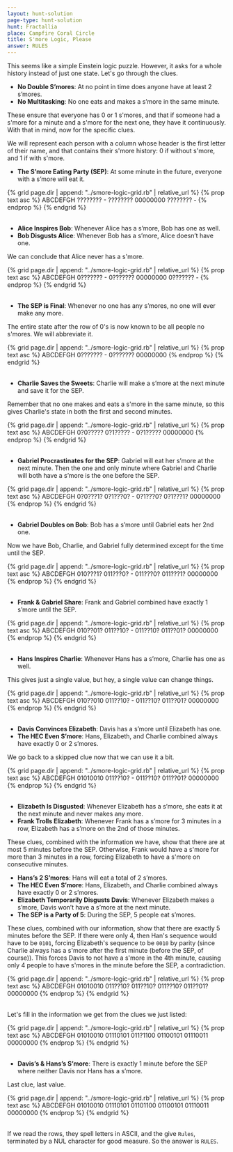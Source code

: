 ```yaml
---
layout: hunt-solution
page-type: hunt-solution
hunt: Fractallia
place: Campfire Coral Circle
title: S'more Logic, Please
answer: RULES
---
```

This seems like a simple Einstein logic puzzle. However, it asks for a whole history instead of just one state.
Let's go through the clues.

* **No Double S’mores**: At no point in time does anyone have at least 2 s’mores.
* **No Multitasking**: No one eats and makes a s’more in the same minute.

These ensure that everyone has 0 or 1 s'mores, and that if someone had a s'more for a minute and a s'more for the next one,
they have it continuously. With that in mind, now for the specific clues.

We will represent each person with a column whose header is the first letter of their name, and that contains their
s'more history: 0 if without s'more, and 1 if with s'more.

* **The S’more Eating Party (SEP)**: At some minute in the future, everyone with a s’more will eat it.

<div class="smore-logic-grid">
{% grid page.dir | append: "../smore-logic-grid.rb" | relative_url %}
{% prop text asc %}
ABCDEFGH
????????
-
????????
00000000
????????
-
{% endprop %}
{% endgrid %}
</div>
<br>

* **Alice Inspires Bob**: Whenever Alice has a s’more, Bob has one as well.
* **Bob Disgusts Alice**: Whenever Bob has a s’more, Alice doesn’t have one.

We can conclude that Alice never has a s'more.

<div class="smore-logic-grid">
{% grid page.dir | append: "../smore-logic-grid.rb" | relative_url %}
{% prop text asc %}
ABCDEFGH
0???????
-
0???????
00000000
0???????
-
{% endprop %}
{% endgrid %}
</div>
<br>

* **The SEP is Final**: Whenever no one has any s’mores, no one will ever make any more.

The entire state after the row of 0's is now known to be all people no s'mores. We will abbreviate it.

<div class="smore-logic-grid">
{% grid page.dir | append: "../smore-logic-grid.rb" | relative_url %}
{% prop text asc %}
ABCDEFGH
0???????
-
0???????
00000000
{% endprop %}
{% endgrid %}
</div>
<br>

* **Charlie Saves the Sweets**: Charlie will make a s’more at the next minute and save it for the SEP.

Remember that no one makes and eats a s'more in the same minute, so this gives Charlie's state in both the first and second minutes.

<div class="smore-logic-grid">
{% grid page.dir | append: "../smore-logic-grid.rb" | relative_url %}
{% prop text asc %}
ABCDEFGH
0?0?????
0?1?????
-
0?1?????
00000000
{% endprop %}
{% endgrid %}
</div>
<br>

* **Gabriel Procrastinates for the SEP**: Gabriel will eat her s’more at the next minute. Then the one and only minute where Gabriel and Charlie will both have a s’more is the one before the SEP.

<div class="smore-logic-grid">
{% grid page.dir | append: "../smore-logic-grid.rb" | relative_url %}
{% prop text asc %}
ABCDEFGH
0?0???1?
0?1???0?
-
0?1???0?
0?1???1?
00000000
{% endprop %}
{% endgrid %}
</div>
<br>

* **Gabriel Doubles on Bob**: Bob has a s’more until Gabriel eats her 2nd one.

Now we have Bob, Charlie, and Gabriel fully determined except for the time until the SEP.

<div class="smore-logic-grid">
{% grid page.dir | append: "../smore-logic-grid.rb" | relative_url %}
{% prop text asc %}
ABCDEFGH
010???1?
011???0?
-
011???0?
011???1?
00000000
{% endprop %}
{% endgrid %}
</div>
<br>

* **Frank & Gabriel Share**: Frank and Gabriel combined have exactly 1 s’more until the SEP.

<div class="smore-logic-grid">
{% grid page.dir | append: "../smore-logic-grid.rb" | relative_url %}
{% prop text asc %}
ABCDEFGH
010??01?
011??10?
-
011??10?
011??01?
00000000
{% endprop %}
{% endgrid %}
</div>
<br>

* **Hans Inspires Charlie**: Whenever Hans has a s’more, Charlie has one as well.

This gives just a single value, but hey, a single value can change things.

<div class="smore-logic-grid">
{% grid page.dir | append: "../smore-logic-grid.rb" | relative_url %}
{% prop text asc %}
ABCDEFGH
010??010
011??10?
-
011??10?
011??01?
00000000
{% endprop %}
{% endgrid %}
</div>
<br>

* **Davis Convinces Elizabeth**: Davis has a s’more until Elizabeth has one.
* **The HEC Even S’more**: Hans, Elizabeth, and Charlie combined always have exactly 0 or 2 s’mores.

We go back to a skipped clue now that we can use it a bit.

<div class="smore-logic-grid">
{% grid page.dir | append: "../smore-logic-grid.rb" | relative_url %}
{% prop text asc %}
ABCDEFGH
01010010
011??10?
-
011??10?
011??01?
00000000
{% endprop %}
{% endgrid %}
</div>
<br>

* **Elizabeth Is Disgusted**: Whenever Elizabeth has a s’more, she eats it at the next minute and never makes any more.
* **Frank Trolls Elizabeth**: Whenever Frank has a s’more for 3 minutes in a row, Elizabeth has a s’more on the 2nd of those minutes.

These clues, combined with the information we have, show that there are at most 5 minutes before the SEP.
Otherwise, Frank would have a s'more for more than 3 minutes in a row, forcing Elizabeth to have a s'more on consecutive minutes.

* **Hans’s 2 S’mores**: Hans will eat a total of 2 s’mores.
* **The HEC Even S’more**: Hans, Elizabeth, and Charlie combined always have exactly 0 or 2 s’mores.
* **Elizabeth Temporarily Disgusts Davis**: Whenever Elizabeth makes a s’more, Davis won’t have a s’more at the next minute.
* **The SEP is a Party of 5**: During the SEP, 5 people eat s’mores.

These clues, combined with our information, show that there are exactly 5 minutes before the SEP. If there were only 4,
then Han's sequence would have to be `0101`, forcing Elizabeth's sequence to be `0010` by parity (since Charlie always has a s'more
after the first minute (before the SEP, of course)). This forces Davis to not have a s'more in the 4th minute, causing only
4 people to have s'mores in the minute before the SEP, a contradiction.

<div class="smore-logic-grid">
{% grid page.dir | append: "../smore-logic-grid.rb" | relative_url %}
{% prop text asc %}
ABCDEFGH
01010010
011??10?
011??10?
011??10?
011??01?
00000000
{% endprop %}
{% endgrid %}
</div>
<br>

Let's fill in the information we get from the clues we just listed:

<div class="smore-logic-grid">
{% grid page.dir | append: "../smore-logic-grid.rb" | relative_url %}
{% prop text asc %}
ABCDEFGH
01010010
01110101
011?1100
01100101
01110011
00000000
{% endprop %}
{% endgrid %}
</div>
<br>

* **Davis’s & Hans’s S’more**: There is exactly 1 minute before the SEP where neither Davis nor Hans has a s’more.

Last clue, last value.

<div class="smore-logic-grid">
{% grid page.dir | append: "../smore-logic-grid.rb" | relative_url %}
{% prop text asc %}
ABCDEFGH
01010010
01110101
01101100
01100101
01110011
00000000
{% endprop %}
{% endgrid %}
</div>
<br>

If we read the rows, they spell letters in ASCII, and the give `Rules`, terminated by a NUL character for good measure.
So the answer is `RULES`.